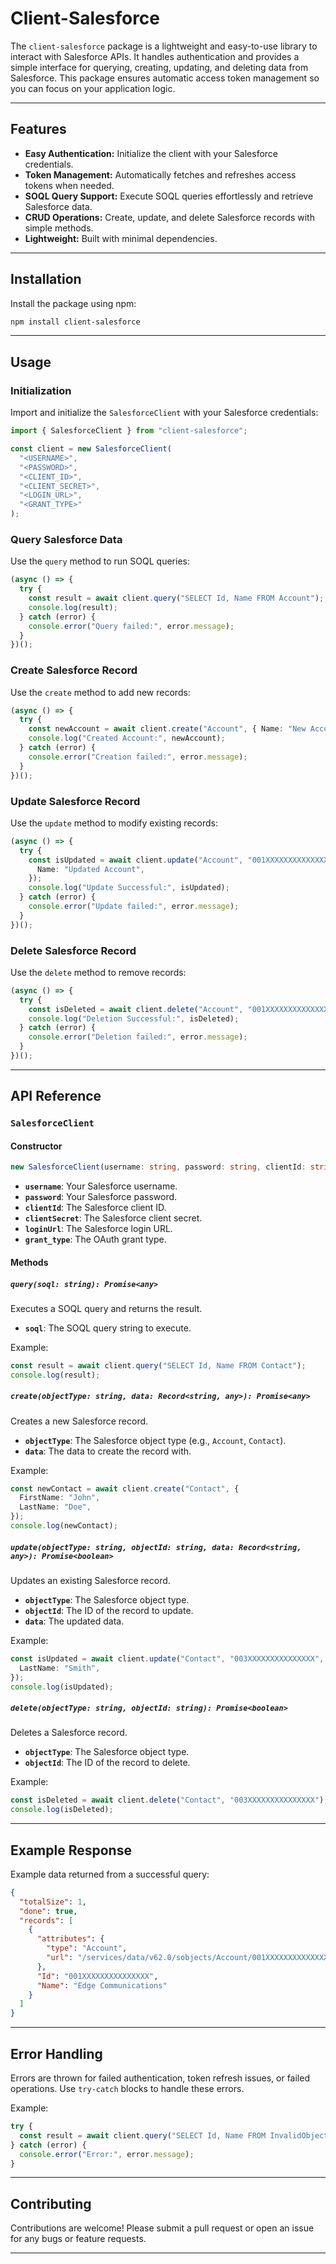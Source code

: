 # Client-Salesforce

The `client-salesforce` package is a lightweight and easy-to-use library to interact with Salesforce APIs. It handles authentication and provides a simple interface for querying, creating, updating, and deleting data from Salesforce. This package ensures automatic access token management so you can focus on your application logic.

---

## Features

- **Easy Authentication:** Initialize the client with your Salesforce credentials.
- **Token Management:** Automatically fetches and refreshes access tokens when needed.
- **SOQL Query Support:** Execute SOQL queries effortlessly and retrieve Salesforce data.
- **CRUD Operations:** Create, update, and delete Salesforce records with simple methods.
- **Lightweight:** Built with minimal dependencies.

---

## Installation

Install the package using npm:

```bash
npm install client-salesforce
```

---

## Usage

### Initialization

Import and initialize the `SalesforceClient` with your Salesforce credentials:

```typescript
import { SalesforceClient } from "client-salesforce";

const client = new SalesforceClient(
  "<USERNAME>",
  "<PASSWORD>",
  "<CLIENT_ID>",
  "<CLIENT_SECRET>",
  "<LOGIN_URL>",
  "<GRANT_TYPE>"
);
```

### Query Salesforce Data

Use the `query` method to run SOQL queries:

```typescript
(async () => {
  try {
    const result = await client.query("SELECT Id, Name FROM Account");
    console.log(result);
  } catch (error) {
    console.error("Query failed:", error.message);
  }
})();
```

### Create Salesforce Record

Use the `create` method to add new records:

```typescript
(async () => {
  try {
    const newAccount = await client.create("Account", { Name: "New Account" });
    console.log("Created Account:", newAccount);
  } catch (error) {
    console.error("Creation failed:", error.message);
  }
})();
```

### Update Salesforce Record

Use the `update` method to modify existing records:

```typescript
(async () => {
  try {
    const isUpdated = await client.update("Account", "001XXXXXXXXXXXXXXX", {
      Name: "Updated Account",
    });
    console.log("Update Successful:", isUpdated);
  } catch (error) {
    console.error("Update failed:", error.message);
  }
})();
```

### Delete Salesforce Record

Use the `delete` method to remove records:

```typescript
(async () => {
  try {
    const isDeleted = await client.delete("Account", "001XXXXXXXXXXXXXXX");
    console.log("Deletion Successful:", isDeleted);
  } catch (error) {
    console.error("Deletion failed:", error.message);
  }
})();
```

---

## API Reference

### `SalesforceClient`

#### Constructor

```typescript
new SalesforceClient(username: string, password: string, clientId: string, clientSecret: string, loginUrl: string, grant_type: string);
```

- **`username`**: Your Salesforce username.
- **`password`**: Your Salesforce password.
- **`clientId`**: The Salesforce client ID.
- **`clientSecret`**: The Salesforce client secret.
- **`loginUrl`**: The Salesforce login URL.
- **`grant_type`**: The OAuth grant type.

#### Methods

##### `query(soql: string): Promise<any>`

Executes a SOQL query and returns the result.

- **`soql`**: The SOQL query string to execute.

Example:

```typescript
const result = await client.query("SELECT Id, Name FROM Contact");
console.log(result);
```

##### `create(objectType: string, data: Record<string, any>): Promise<any>`

Creates a new Salesforce record.

- **`objectType`**: The Salesforce object type (e.g., `Account`, `Contact`).
- **`data`**: The data to create the record with.

Example:

```typescript
const newContact = await client.create("Contact", {
  FirstName: "John",
  LastName: "Doe",
});
console.log(newContact);
```

##### `update(objectType: string, objectId: string, data: Record<string, any>): Promise<boolean>`

Updates an existing Salesforce record.

- **`objectType`**: The Salesforce object type.
- **`objectId`**: The ID of the record to update.
- **`data`**: The updated data.

Example:

```typescript
const isUpdated = await client.update("Contact", "003XXXXXXXXXXXXXXX", {
  LastName: "Smith",
});
console.log(isUpdated);
```

##### `delete(objectType: string, objectId: string): Promise<boolean>`

Deletes a Salesforce record.

- **`objectType`**: The Salesforce object type.
- **`objectId`**: The ID of the record to delete.

Example:

```typescript
const isDeleted = await client.delete("Contact", "003XXXXXXXXXXXXXXX");
console.log(isDeleted);
```

---

## Example Response

Example data returned from a successful query:

```json
{
  "totalSize": 1,
  "done": true,
  "records": [
    {
      "attributes": {
        "type": "Account",
        "url": "/services/data/v62.0/sobjects/Account/001XXXXXXXXXXXXXXX"
      },
      "Id": "001XXXXXXXXXXXXXXX",
      "Name": "Edge Communications"
    }
  ]
}
```

---

## Error Handling

Errors are thrown for failed authentication, token refresh issues, or failed operations. Use `try-catch` blocks to handle these errors.

Example:

```typescript
try {
  const result = await client.query("SELECT Id, Name FROM InvalidObject");
} catch (error) {
  console.error("Error:", error.message);
}
```

---

## Contributing

Contributions are welcome! Please submit a pull request or open an issue for any bugs or feature requests.

---
